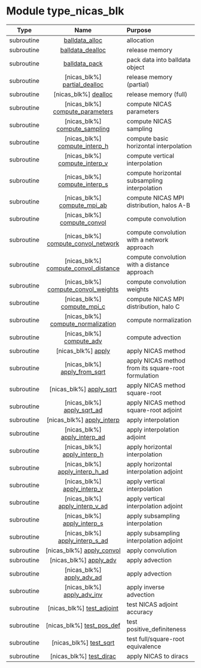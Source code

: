 # Module type_nicas_blk

| Type | Name | Purpose |
| :--: | :--: | :---------- |
| subroutine | [balldata_alloc](https://github.com/benjaminmenetrier/bump/tree/master/src/type_nicas_blk.F90#L229) | allocation |
| subroutine | [balldata_dealloc](https://github.com/benjaminmenetrier/bump/tree/master/src/type_nicas_blk.F90#L247) | release memory |
| subroutine | [balldata_pack](https://github.com/benjaminmenetrier/bump/tree/master/src/type_nicas_blk.F90#L265) | pack data into balldata object |
| subroutine | [nicas_blk%] [partial_dealloc](https://github.com/benjaminmenetrier/bump/tree/master/src/type_nicas_blk.F90#L304) | release memory (partial) |
| subroutine | [nicas_blk%] [dealloc](https://github.com/benjaminmenetrier/bump/tree/master/src/type_nicas_blk.F90#L416) | release memory (full) |
| subroutine | [nicas_blk%] [compute_parameters](https://github.com/benjaminmenetrier/bump/tree/master/src/type_nicas_blk.F90#L469) | compute NICAS parameters |
| subroutine | [nicas_blk%] [compute_sampling](https://github.com/benjaminmenetrier/bump/tree/master/src/type_nicas_blk.F90#L572) | compute NICAS sampling |
| subroutine | [nicas_blk%] [compute_interp_h](https://github.com/benjaminmenetrier/bump/tree/master/src/type_nicas_blk.F90#L956) | compute basic horizontal interpolation |
| subroutine | [nicas_blk%] [compute_interp_v](https://github.com/benjaminmenetrier/bump/tree/master/src/type_nicas_blk.F90#L986) | compute vertical interpolation |
| subroutine | [nicas_blk%] [compute_interp_s](https://github.com/benjaminmenetrier/bump/tree/master/src/type_nicas_blk.F90#L1065) | compute horizontal subsampling interpolation |
| subroutine | [nicas_blk%] [compute_mpi_ab](https://github.com/benjaminmenetrier/bump/tree/master/src/type_nicas_blk.F90#L1181) | compute NICAS MPI distribution, halos A-B |
| subroutine | [nicas_blk%] [compute_convol](https://github.com/benjaminmenetrier/bump/tree/master/src/type_nicas_blk.F90#L1469) | compute convolution |
| subroutine | [nicas_blk%] [compute_convol_network](https://github.com/benjaminmenetrier/bump/tree/master/src/type_nicas_blk.F90#L1961) | compute convolution with a network approach |
| subroutine | [nicas_blk%] [compute_convol_distance](https://github.com/benjaminmenetrier/bump/tree/master/src/type_nicas_blk.F90#L2240) | compute convolution with a distance approach |
| subroutine | [nicas_blk%] [compute_convol_weights](https://github.com/benjaminmenetrier/bump/tree/master/src/type_nicas_blk.F90#L2412) | compute convolution weights |
| subroutine | [nicas_blk%] [compute_mpi_c](https://github.com/benjaminmenetrier/bump/tree/master/src/type_nicas_blk.F90#L2520) | compute NICAS MPI distribution, halo C |
| subroutine | [nicas_blk%] [compute_normalization](https://github.com/benjaminmenetrier/bump/tree/master/src/type_nicas_blk.F90#L2648) | compute normalization |
| subroutine | [nicas_blk%] [compute_adv](https://github.com/benjaminmenetrier/bump/tree/master/src/type_nicas_blk.F90#L2899) | compute advection |
| subroutine | [nicas_blk%] [apply](https://github.com/benjaminmenetrier/bump/tree/master/src/type_nicas_blk.F90#L3129) | apply NICAS method |
| subroutine | [nicas_blk%] [apply_from_sqrt](https://github.com/benjaminmenetrier/bump/tree/master/src/type_nicas_blk.F90#L3182) | apply NICAS method from its square-root formulation |
| subroutine | [nicas_blk%] [apply_sqrt](https://github.com/benjaminmenetrier/bump/tree/master/src/type_nicas_blk.F90#L3207) | apply NICAS method square-root |
| subroutine | [nicas_blk%] [apply_sqrt_ad](https://github.com/benjaminmenetrier/bump/tree/master/src/type_nicas_blk.F90#L3245) | apply NICAS method square-root adjoint |
| subroutine | [nicas_blk%] [apply_interp](https://github.com/benjaminmenetrier/bump/tree/master/src/type_nicas_blk.F90#L3283) | apply interpolation |
| subroutine | [nicas_blk%] [apply_interp_ad](https://github.com/benjaminmenetrier/bump/tree/master/src/type_nicas_blk.F90#L3315) | apply interpolation adjoint |
| subroutine | [nicas_blk%] [apply_interp_h](https://github.com/benjaminmenetrier/bump/tree/master/src/type_nicas_blk.F90#L3348) | apply horizontal interpolation |
| subroutine | [nicas_blk%] [apply_interp_h_ad](https://github.com/benjaminmenetrier/bump/tree/master/src/type_nicas_blk.F90#L3375) | apply horizontal interpolation adjoint |
| subroutine | [nicas_blk%] [apply_interp_v](https://github.com/benjaminmenetrier/bump/tree/master/src/type_nicas_blk.F90#L3401) | apply vertical interpolation |
| subroutine | [nicas_blk%] [apply_interp_v_ad](https://github.com/benjaminmenetrier/bump/tree/master/src/type_nicas_blk.F90#L3444) | apply vertical interpolation adjoint |
| subroutine | [nicas_blk%] [apply_interp_s](https://github.com/benjaminmenetrier/bump/tree/master/src/type_nicas_blk.F90#L3487) | apply subsampling interpolation |
| subroutine | [nicas_blk%] [apply_interp_s_ad](https://github.com/benjaminmenetrier/bump/tree/master/src/type_nicas_blk.F90#L3524) | apply subsampling interpolation adjoint |
| subroutine | [nicas_blk%] [apply_convol](https://github.com/benjaminmenetrier/bump/tree/master/src/type_nicas_blk.F90#L3558) | apply convolution |
| subroutine | [nicas_blk%] [apply_adv](https://github.com/benjaminmenetrier/bump/tree/master/src/type_nicas_blk.F90#L3576) | apply advection |
| subroutine | [nicas_blk%] [apply_adv_ad](https://github.com/benjaminmenetrier/bump/tree/master/src/type_nicas_blk.F90#L3611) | apply advection |
| subroutine | [nicas_blk%] [apply_adv_inv](https://github.com/benjaminmenetrier/bump/tree/master/src/type_nicas_blk.F90#L3646) | apply inverse advection |
| subroutine | [nicas_blk%] [test_adjoint](https://github.com/benjaminmenetrier/bump/tree/master/src/type_nicas_blk.F90#L3681) | test NICAS adjoint accuracy |
| subroutine | [nicas_blk%] [test_pos_def](https://github.com/benjaminmenetrier/bump/tree/master/src/type_nicas_blk.F90#L3918) | test positive_definiteness |
| subroutine | [nicas_blk%] [test_sqrt](https://github.com/benjaminmenetrier/bump/tree/master/src/type_nicas_blk.F90#L4023) | test full/square-root equivalence |
| subroutine | [nicas_blk%] [test_dirac](https://github.com/benjaminmenetrier/bump/tree/master/src/type_nicas_blk.F90#L4088) | apply NICAS to diracs |
